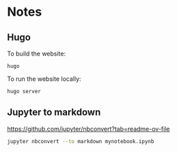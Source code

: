 # Notes

## Hugo

To build the website:
```
hugo
```

To run the website locally:
```
hugo server
```

## Jupyter to markdown

https://github.com/jupyter/nbconvert?tab=readme-ov-file

```bash
jupyter nbconvert --to markdown mynotebook.ipynb
```
